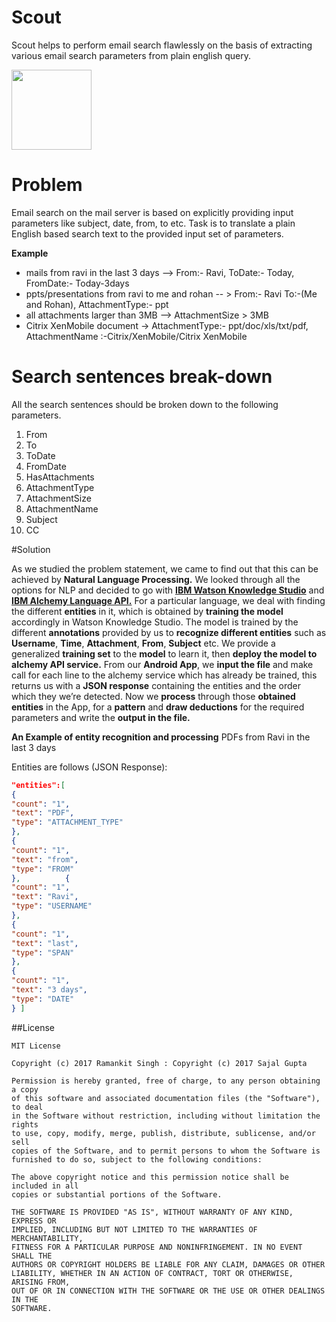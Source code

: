 # Scout
Scout helps to perform email search flawlessly on the basis of extracting various email search parameters from plain english query.

<img src="https://github.com/webianks/scout/blob/master/app/src/main/res/mipmap-xxxhdpi/ic_launcher.png" height="128" width="128" >

# Problem
Email search on the mail server is based on explicitly providing input parameters like subject,
date, from, to etc.
Task is to translate a plain English based search text to the provided input set of
parameters.

**Example**
<ul>
<li>mails from ravi in the last 3 days —&gt; From:- Ravi, ToDate:- Today, FromDate:- Today-3days</li>
<li>ppts/presentations from ravi to me and rohan -- &gt; From:- Ravi To:-(Me and Rohan), AttachmentType:- ppt</li>
<li>all attachments larger than 3MB —&gt; AttachmentSize &gt; 3MB</li>
<li>Citrix XenMobile document -&gt; AttachmentType:- ppt/doc/xls/txt/pdf, AttachmentName :-Citrix/XenMobile/Citrix XenMobile </li>
</ul>


# Search sentences break-down
All the search sentences should be broken down to the following parameters.

<ol>
<li>From</li>
<li>To</li>
<li>ToDate</li>
<li>FromDate</li>
<li>HasAttachments</li>
<li>AttachmentType</li>
<li>AttachmentSize</li>
<li>AttachmentName</li>
<li>Subject</li>
<li>CC</li>
</ol>

#Solution

As we studied the problem statement, we came to find out that this can be achieved by <b>Natural Language Processing.</b> We looked through all the options for NLP and decided to go with <a href="https://www.ibm.com/in-en/marketplace/supervised-machine-learning" target="_blank"><b>IBM Watson Knowledge Studio</b></a> and <a href="https://www.ibm.com/watson/developercloud/alchemy-language.html" target="_blank"><b>IBM Alchemy Language API.</b></a>
For a particular language, we deal with finding the different <b>entities</b> in it, which is obtained by <b>training the model</b> accordingly in Watson Knowledge Studio. The model is trained by the different <b>annotations</b> provided by us to <b>recognize different entities</b> such as <b>Username</b>, <b>Time</b>, <b>Attachment</b>, <b>From</b>, <b>Subject</b> etc. We provide a generalized <b>training set</b> to the <b>model</b> to learn it, then <b>deploy the model to alchemy API service.</b>
From our <b>Android App</b>, we <b>input the file</b> and make call for each line to the alchemy service which has already be trained, this returns us with a <b>JSON response</b> containing the entities and the order which they we’re detected.
Now we <b>process</b> through those <b>obtained entities</b> in the App, for a <b>pattern</b> and <b>draw deductions</b> for the required parameters and write the <b>output in the file.</b>


**An Example of entity recognition and processing**
	PDFs from Ravi in the last 3 days
  
Entities are follows (JSON Response):
```json
"entities":[ 		
{
"count": "1",
"text": "PDF",
"type": "ATTACHMENT_TYPE"
},			
{
"count": "1",
"text": "from",
"type": "FROM"
},			{
"count": "1",
"text": "Ravi",
"type": "USERNAME"
},		
{
"count": "1",
"text": "last",
"type": "SPAN"
},		
{
"count": "1",
"text": "3 days",
"type": "DATE"  
} ]
```




##License
```
MIT License

Copyright (c) 2017 Ramankit Singh : Copyright (c) 2017 Sajal Gupta

Permission is hereby granted, free of charge, to any person obtaining a copy
of this software and associated documentation files (the "Software"), to deal
in the Software without restriction, including without limitation the rights
to use, copy, modify, merge, publish, distribute, sublicense, and/or sell
copies of the Software, and to permit persons to whom the Software is
furnished to do so, subject to the following conditions:

The above copyright notice and this permission notice shall be included in all
copies or substantial portions of the Software.

THE SOFTWARE IS PROVIDED "AS IS", WITHOUT WARRANTY OF ANY KIND, EXPRESS OR
IMPLIED, INCLUDING BUT NOT LIMITED TO THE WARRANTIES OF MERCHANTABILITY,
FITNESS FOR A PARTICULAR PURPOSE AND NONINFRINGEMENT. IN NO EVENT SHALL THE
AUTHORS OR COPYRIGHT HOLDERS BE LIABLE FOR ANY CLAIM, DAMAGES OR OTHER
LIABILITY, WHETHER IN AN ACTION OF CONTRACT, TORT OR OTHERWISE, ARISING FROM,
OUT OF OR IN CONNECTION WITH THE SOFTWARE OR THE USE OR OTHER DEALINGS IN THE
SOFTWARE.
```
